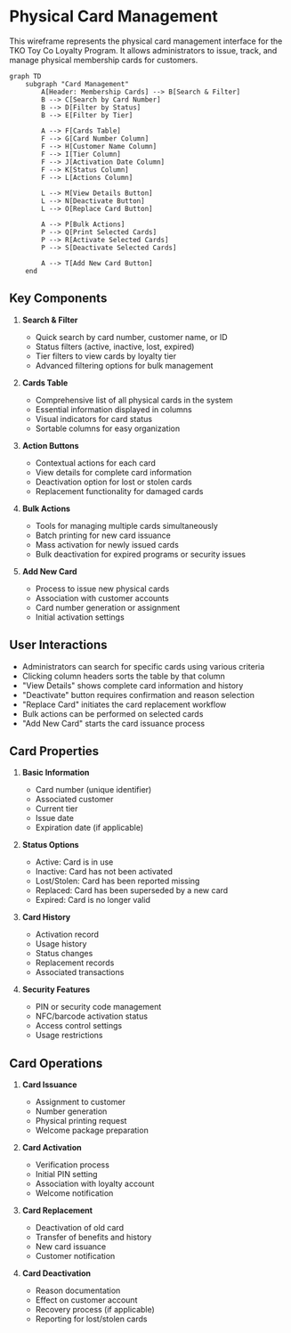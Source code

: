 # Physical Card Management

This wireframe represents the physical card management interface for the TKO Toy Co Loyalty Program. It allows administrators to issue, track, and manage physical membership cards for customers.

```mermaid
graph TD
    subgraph "Card Management"
        A[Header: Membership Cards] --> B[Search & Filter]
        B --> C[Search by Card Number]
        B --> D[Filter by Status]
        B --> E[Filter by Tier]

        A --> F[Cards Table]
        F --> G[Card Number Column]
        F --> H[Customer Name Column]
        F --> I[Tier Column]
        F --> J[Activation Date Column]
        F --> K[Status Column]
        F --> L[Actions Column]

        L --> M[View Details Button]
        L --> N[Deactivate Button]
        L --> O[Replace Card Button]

        A --> P[Bulk Actions]
        P --> Q[Print Selected Cards]
        P --> R[Activate Selected Cards]
        P --> S[Deactivate Selected Cards]

        A --> T[Add New Card Button]
    end
```

## Key Components

1. **Search & Filter**

   - Quick search by card number, customer name, or ID
   - Status filters (active, inactive, lost, expired)
   - Tier filters to view cards by loyalty tier
   - Advanced filtering options for bulk management

2. **Cards Table**

   - Comprehensive list of all physical cards in the system
   - Essential information displayed in columns
   - Visual indicators for card status
   - Sortable columns for easy organization

3. **Action Buttons**

   - Contextual actions for each card
   - View details for complete card information
   - Deactivation option for lost or stolen cards
   - Replacement functionality for damaged cards

4. **Bulk Actions**

   - Tools for managing multiple cards simultaneously
   - Batch printing for new card issuance
   - Mass activation for newly issued cards
   - Bulk deactivation for expired programs or security issues

5. **Add New Card**
   - Process to issue new physical cards
   - Association with customer accounts
   - Card number generation or assignment
   - Initial activation settings

## User Interactions

- Administrators can search for specific cards using various criteria
- Clicking column headers sorts the table by that column
- "View Details" shows complete card information and history
- "Deactivate" button requires confirmation and reason selection
- "Replace Card" initiates the card replacement workflow
- Bulk actions can be performed on selected cards
- "Add New Card" starts the card issuance process

## Card Properties

1. **Basic Information**

   - Card number (unique identifier)
   - Associated customer
   - Current tier
   - Issue date
   - Expiration date (if applicable)

2. **Status Options**

   - Active: Card is in use
   - Inactive: Card has not been activated
   - Lost/Stolen: Card has been reported missing
   - Replaced: Card has been superseded by a new card
   - Expired: Card is no longer valid

3. **Card History**

   - Activation record
   - Usage history
   - Status changes
   - Replacement records
   - Associated transactions

4. **Security Features**
   - PIN or security code management
   - NFC/barcode activation status
   - Access control settings
   - Usage restrictions

## Card Operations

1. **Card Issuance**

   - Assignment to customer
   - Number generation
   - Physical printing request
   - Welcome package preparation

2. **Card Activation**

   - Verification process
   - Initial PIN setting
   - Association with loyalty account
   - Welcome notification

3. **Card Replacement**

   - Deactivation of old card
   - Transfer of benefits and history
   - New card issuance
   - Customer notification

4. **Card Deactivation**
   - Reason documentation
   - Effect on customer account
   - Recovery process (if applicable)
   - Reporting for lost/stolen cards
